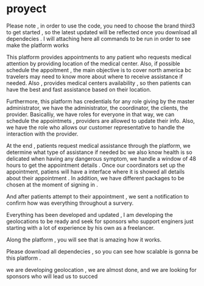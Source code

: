 # proyect
Please note , in order to use the code, you need to choose the brand third3 to get started  , so the latest updated will be reflected once you download all dependecies . I will attaching here all commands to be run in order to see make the platform works  


This platform provides appointments to any patient who requests medical attention by providing location of the medical center. Also, if possible schedule the appoitment , the main objective is to cover north america bc travelers may need  to know more about where to receive assistance if needed. Also , provides  medical centers availability , so then patients can have the best and fast assistance based on their location.

Furthermore, this platform has credentials for any role giving by the master administrator, we have the administrator, the coordinator,  the clients, the provider. Basicalliy, we have roles for everyone  in that way, we can schedule the appointmets , providers are allowed  to update their info. Also, we have the role who allows our customer representative to handle the interaction with the provider. 

At the end ,  patients request medical assistance through the platform, we determine what type of assistance if needed bc we also know health is so delicated when having any dangerous symptom, we handle a window of 48 hours to get the appointment details . Once our coordinators set up the appointment, patiens will have a interface where it is showed all details about their appointment . In addition, we have different packages to be chosen at the moment of signing in .


And after patients attempt to their appointment , we sent a notification to confirm how was everything throughout a survery.


Everything has been developed and updated , I am developing the geolocations to be ready and seek for sponsors who support enginers just starting with a lot of experience by his own as a freelancer.


Along the platform , you will see that is amazing how it works.


Please download all dependecies , so you can see how scalable is gonna be this platform .



we are developing geolocation , we are almost done, and we are looking for sponsors who will lead us to succed
